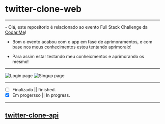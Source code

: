 # twitter-clone-web
<hr>
- Olá, este repositorio é relacionado ao evento Full Stack Challenge da <a href='https://codar.me/'>Codar.Me</a>!

- Bom o evento acabou com o app em fase de aprimoramentos, e com base nos meus conhecimentos estou tentando aprimoralo!

- Para assim estar testando meu conheicmentos e aprimorando os mesmo!
<hr>

<img src="https://media.discordapp.net/attachments/937030859737935892/990663162837729310/unknown.png" alt="Login page" title="Login page">
<img src="https://media.discordapp.net/attachments/937030859737935892/990663233125904434/unknown.png" alt="Singup page" title="Singup page">

<hr>

- [ ]  Finalizado || finished.<br>
- [x]  Em progersso ||  In progress.
<hr>

## <a href="https://github.com/alissonpeixer/twitter-clone-api">twitter-clone-api</a>
